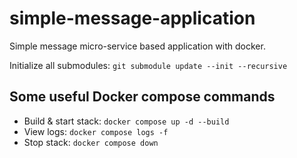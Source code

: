 # simple-message-application
Simple message micro-service based application with docker.

Initialize all submodules: `git submodule update --init --recursive` 

## Some useful Docker compose commands

* Build & start stack: `docker compose up -d --build` 
* View logs: `docker compose logs -f` 
* Stop stack: `docker compose down` 
